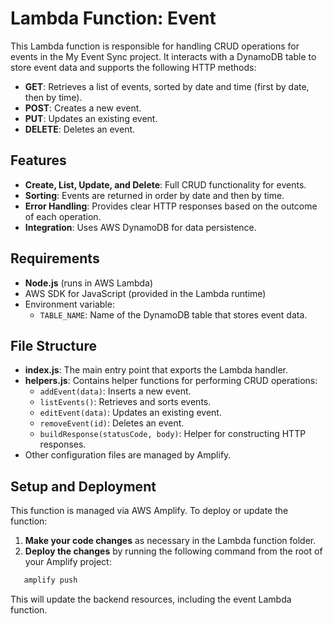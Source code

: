 # Lambda Function: Event

This Lambda function is responsible for handling CRUD operations for events in the My Event Sync project. It interacts with a DynamoDB table to store event data and supports the following HTTP methods:

- **GET**: Retrieves a list of events, sorted by date and time (first by date, then by time).
- **POST**: Creates a new event.
- **PUT**: Updates an existing event.
- **DELETE**: Deletes an event.

## Features

- **Create, List, Update, and Delete**: Full CRUD functionality for events.
- **Sorting**: Events are returned in order by date and then by time.
- **Error Handling**: Provides clear HTTP responses based on the outcome of each operation.
- **Integration**: Uses AWS DynamoDB for data persistence.

## Requirements

- **Node.js** (runs in AWS Lambda)
- AWS SDK for JavaScript (provided in the Lambda runtime)
- Environment variable:
  - `TABLE_NAME`: Name of the DynamoDB table that stores event data.

## File Structure

- **index.js**: The main entry point that exports the Lambda handler.
- **helpers.js**: Contains helper functions for performing CRUD operations:
  - `addEvent(data)`: Inserts a new event.
  - `listEvents()`: Retrieves and sorts events.
  - `editEvent(data)`: Updates an existing event.
  - `removeEvent(id)`: Deletes an event.
  - `buildResponse(statusCode, body)`: Helper for constructing HTTP responses.
- Other configuration files are managed by Amplify.

## Setup and Deployment

This function is managed via AWS Amplify. To deploy or update the function:

1. **Make your code changes** as necessary in the Lambda function folder.
2. **Deploy the changes** by running the following command from the root of your Amplify project:

```bash
   amplify push
```

This will update the backend resources, including the event Lambda function.
